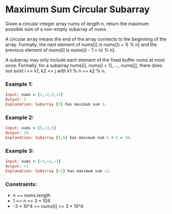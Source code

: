 # Maximum Sum Circular Subarray

Given a circular integer array nums of length n, return the maximum possible sum of a non-empty subarray of nums.

A circular array means the end of the array connects to the beginning of the array. Formally, the next element of nums[i] is nums[(i + 1) % n] and the previous element of nums[i] is nums[(i - 1 + n) % n].

A subarray may only include each element of the fixed buffer nums at most once. Formally, for a subarray nums[i], nums[i + 1], ..., nums[j], there does not exist i <= k1, k2 <= j with k1 % n == k2 % n.

### Example 1:
```ruby
Input: nums = [1,-2,3,-2]
Output: 3
Explanation: Subarray [3] has maximum sum 3.
```
### Example 2:
```ruby
Input: nums = [5,-3,5]
Output: 10
Explanation: Subarray [5,5] has maximum sum 5 + 5 = 10.
```
### Example 3:
```ruby
Input: nums = [-3,-2,-3]
Output: -2
Explanation: Subarray [-2] has maximum sum -2.
```
### Constraints:

- n == nums.length
- 1 <= n <= 3 * 104
- -3 * 10^4 <= nums[i] <= 3 * 10^4
